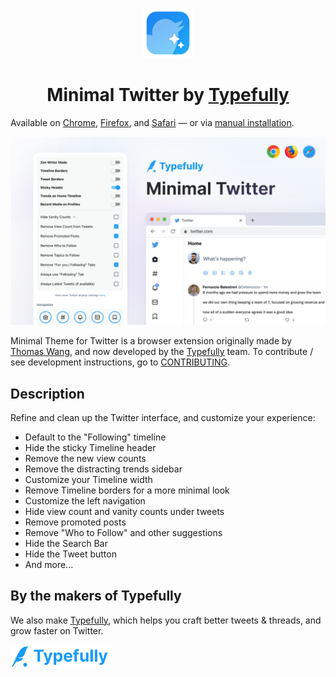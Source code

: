 <p align="center">
  <img width="80px" alt="Minimal Twitter App Icon" src=".github/assets/MinimalTwitterIcon.png" />
</p>

<h1 align="center">
  Minimal Twitter by <a href="https://typefully.com/?ref=minimal-twitter">Typefully</a>
</h1>

Available on [Chrome](https://chrome.google.com/webstore/detail/pobhoodpcipjmedfenaigbeloiidbflp), [Firefox](https://addons.mozilla.org/en-US/firefox/addon/minimaltwitter/), and [Safari](https://apps.apple.com/it/app/minimal-twitter/id1668204600) — or via [manual installation](./MANUAL_INSTALLATION.MD).

![Hero](.github/assets/hero.png)

Minimal Theme for Twitter is a browser extension originally made by [Thomas Wang](https://thomas.wang), and now developed by the [Typefully](https://typefully.com/?ref=minimal-twitter) team. To contribute / see development instructions, go to [CONTRIBUTING](./.github/CONTRIBUTING.md).

## Description

Refine and clean up the Twitter interface, and customize your experience:

- Default to the "Following" timeline
- Hide the sticky Timeline header
- Remove the new view counts
- Remove the distracting trends sidebar
- Customize your Timeline width
- Remove Timeline borders for a more minimal look
- Customize the left navigation
- Hide view count and vanity counts under tweets
- Remove promoted posts
- Remove "Who to Follow" and other suggestions
- Hide the Search Bar
- Hide the Tweet button
- And more...

## By the makers of Typefully

We also make [Typefully](https://typefully.com/?ref=minimal-twitter), which helps you craft better tweets &amp; threads, and grow faster on Twitter.

<a href="https://typefully.com/?ref=minimal-twitter">
  <img width="160px" alt="Typefully" src=".github/assets/typefully-logotype.png" />
</a>

